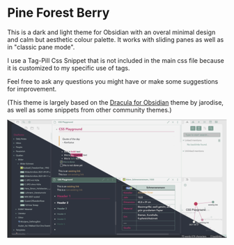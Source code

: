 # Pine Forest Berry
This is a dark and light theme for Obsidian with an overal minimal design and calm but aesthetic colour palette. It works with sliding panes as well as in "classic pane mode".

I use a Tag-Pill Css Snippet that is not included in the main css file because it is customized to my specific use of tags.

Feel free to ask any questions you might have or make some suggestions for improvement. 

(This theme is largely based on the [Dracula for Obsidian](https://github.com/jarodise/Dracula-for-Obsidian.md) theme by jarodise, as well as some snippets from other community themes.)

![Screenshot PFB 1](https://github.com/Nilahn/pine_forest_berry/blob/main/Screenshot%20PFB%201.png)
